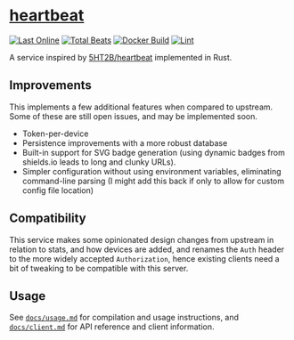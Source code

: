 # [heartbeat](https://hb.5ht2.me)

<!-- badges -->
[![Last Online](https://hb.5ht2.me/badge/last-seen?bypass-cache)](https://hb.5ht2.me)
[![Total Beats](https://hb.5ht2.me/badge/total-beats?bypass-cache)](https://hb.5ht2.me)
[![Docker Build](https://img.shields.io/github/actions/workflow/status/lmaotrigine/heartbeat/docker.yml?branch=main&logo=docker&logoColor=white)](https://github.com/lmaotrigine/heartbeat/actions/workflows/docker.yml)
[![Lint](https://img.shields.io/github/actions/workflow/status/lmaotrigine/heartbeat/lint.yml?branch=main&label=lint&logo=github&logoColor=white)](https://github.com/lmaotrigine/heartbeat/actions/workflows/lint.yml)
<!-- end badges -->

A service inspired by [5HT2B/heartbeat](https://github.com/5ht2b/heartbeat) implemented in Rust.

## Improvements

This implements a few additional features when compared to upstream. Some of these are still open issues, and may be
implemented soon.

- Token-per-device
- Persistence improvements with a more robust database
- Built-in support for SVG badge generation (using dynamic badges from shields.io leads to long and clunky URLs).
- Simpler configuration without using environment variables, eliminating command-line parsing (I might add this back if
  only to allow for custom config file location)

## Compatibility

This service makes some opinionated design changes from upstream in relation to stats, and how devices are added, and
renames the `Auth` header to the more widely accepted `Authorization`, hence existing clients need a bit of tweaking to
be compatible with this server.

## Usage

See [`docs/usage.md`](docs/usage.md) for compilation and usage instructions, and [`docs/client.md`](docs/client.md) for
API reference and client information.
